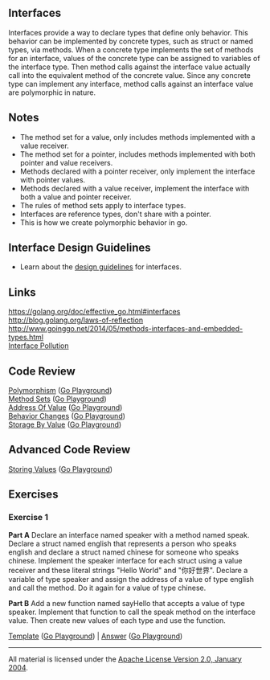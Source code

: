 ## Interfaces

Interfaces provide a way to declare types that define only behavior. This behavior can be implemented by concrete types, such as struct or named types, via methods. When a concrete type implements the set of methods for an interface, values of the concrete type can be assigned to variables of the interface type. Then method calls against the interface value actually call into the equivalent method of the concrete value. Since any concrete type can implement any interface, method calls against an interface value are polymorphic in nature.

## Notes

* The method set for a value, only includes methods implemented with a value receiver.
* The method set for a pointer, includes methods implemented with both pointer and value receivers.
* Methods declared with a pointer receiver, only implement the interface with pointer values.
* Methods declared with a value receiver, implement the interface with both a value and pointer receiver.
* The rules of method sets apply to interface types.
* Interfaces are reference types, don't share with a pointer.
* This is how we create polymorphic behavior in go.

## Interface Design Guidelines

* Learn about the [design guidelines](../../reading/design_guidelines.md) for interfaces.

## Links

https://golang.org/doc/effective_go.html#interfaces  
http://blog.golang.org/laws-of-reflection  
http://www.goinggo.net/2014/05/methods-interfaces-and-embedded-types.html  
[Interface Pollution](https://medium.com/@rakyll/interface-pollution-in-go-7d58bccec275)

## Code Review

[Polymorphism](example1/example1.go) ([Go Playground](http://play.golang.org/p/hbz_OvJD_p))  
[Method Sets](example2/example2.go) ([Go Playground](http://play.golang.org/p/tiyisLc01p))  
[Address Of Value](example3/example3.go) ([Go Playground](http://play.golang.org/p/Dl71x_B6cU))  
[Behavior Changes](example4/example4.go) ([Go Playground](http://play.golang.org/p/OrFNjhTrxv))  
[Storage By Value](example5/example5.go) ([Go Playground](http://play.golang.org/p/_hHNMcQCsK))  

## Advanced Code Review

[Storing Values](advanced/example1/example1.go) ([Go Playground](http://play.golang.org/p/KXvtpd9_29))

## Exercises

### Exercise 1

**Part A** Declare an interface named speaker with a method named speak. Declare a struct named english that represents a person who speaks english and declare a struct named chinese for someone who speaks chinese. Implement the speaker interface for each struct using a value receiver and these literal strings "Hello World" and "你好世界". Declare a variable of type speaker and assign the address of a value of type english and call the method. Do it again for a value of type chinese.

**Part B** Add a new function named sayHello that accepts a value of type speaker. Implement that function to call the speak method on the interface value. Then create new values of each type and use the function.

[Template](exercises/template1/template1.go) ([Go Playground](http://play.golang.org/p/bKH237hOX5)) | 
[Answer](exercises/exercise1/exercise1.go) ([Go Playground](http://play.golang.org/p/vr_WQMYAgx))
___
All material is licensed under the [Apache License Version 2.0, January 2004](http://www.apache.org/licenses/LICENSE-2.0).
